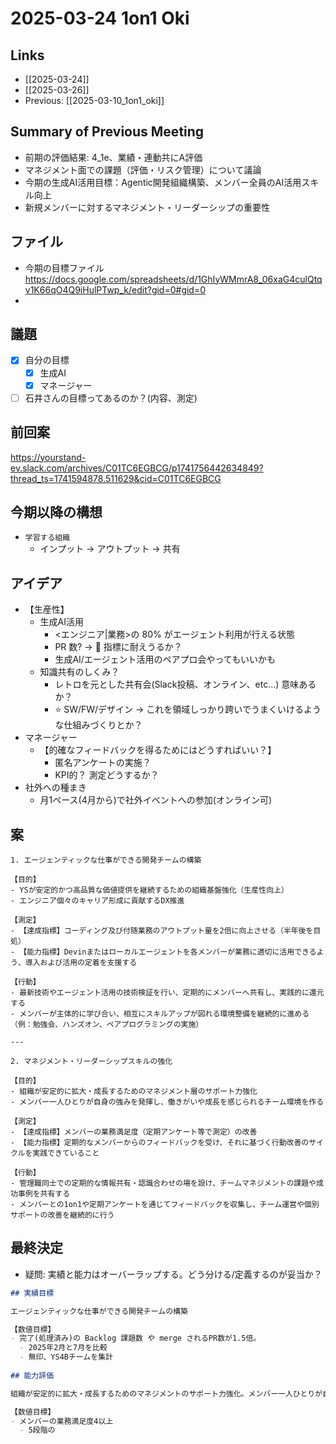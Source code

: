 # 2025-03-24 1on1 Oki

## Links

- [[2025-03-24]]
- [[2025-03-26]]
- Previous: [[2025-03-10_1on1_oki]]

## Summary of Previous Meeting

- 前期の評価結果: 4_1e、業績・連動共にA評価
- マネジメント面での課題（評価・リスク管理）について議論
- 今期の生成AI活用目標：Agentic開発組織構築、メンバー全員のAI活用スキル向上
- 新規メンバーに対するマネジメント・リーダーシップの重要性

## ファイル

- 今期の目標ファイル https://docs.google.com/spreadsheets/d/1GhIyWMmrA8_06xaG4culQtqv1K66qO4Q9iHulPTwp_k/edit?gid=0#gid=0
- 

## 議題

- [x] 自分の目標
	- [x] 生成AI
	- [x] マネージャー
- [ ] 石井さんの目標ってあるのか？(内容、測定)

## 

## 前回案

https://yourstand-ev.slack.com/archives/C01TC6EGBCG/p1741756442634849?thread_ts=1741594878.511629&cid=C01TC6EGBCG

## 今期以降の構想

- `学習する組織`
	- インプット -> アウトプット -> 共有

## アイデア

- 【生産性】
	- 生成AI活用
		- <エンジニア|業務>の 80% がエージェント利用が行える状態
		- PR 数? -> 🔶 指標に耐えうるか？
		- 生成AI/エージェント活用のペアプロ会やってもいいかも
	- 知識共有のしくみ？
		- レトロを元とした共有会(Slack投稿、オンライン、etc...) 意味あるか？
		- ⭐️ SW/FW/デザイン -> これを領域しっかり跨いでうまくいけるような仕組みづくりとか？
- マネージャー
	- 【的確なフィードバックを得るためにはどうすればいい？】
		- 匿名アンケートの実施？
		- KPI的？ 測定どうするか？
- 社外への種まき
	- 月1ペース(4月から)で社外イベントへの参加(オンライン可)

## 案

```
1. エージェンティックな仕事ができる開発チームの構築

【目的】
- YSが安定的かつ高品質な価値提供を継続するための組織基盤強化（生産性向上）
- エンジニア個々のキャリア形成に貢献するDX推進

【測定】
- 【達成指標】コーディング及び付随業務のアウトプット量を2倍に向上させる（半年後を目処）
- 【能力指標】Devinまたはローカルエージェントを各メンバーが業務に適切に活用できるよう、導入および活用の定着を支援する

【行動】
- 最新技術やエージェント活用の技術検証を行い、定期的にメンバーへ共有し、実践的に還元する
- メンバーが主体的に学び合い、相互にスキルアップが図れる環境整備を継続的に進める（例：勉強会、ハンズオン、ペアプログラミングの実施）

---

2. マネジメント・リーダーシップスキルの強化

【目的】
- 組織が安定的に拡大・成長するためのマネジメント層のサポート力強化
- メンバー一人ひとりが自身の強みを発揮し、働きがいや成長を感じられるチーム環境を作る

【測定】
- 【達成指標】メンバーの業務満足度（定期アンケート等で測定）の改善
- 【能力指標】定期的なメンバーからのフィードバックを受け、それに基づく行動改善のサイクルを実践できていること

【行動】
- 管理職同士での定期的な情報共有・認識合わせの場を設け、チームマネジメントの課題や成功事例を共有する
- メンバーとの1on1や定期アンケートを通じてフィードバックを収集し、チーム運営や個別サポートの改善を継続的に行う
```


## 最終決定

- 疑問: 実績と能力はオーバーラップする。どう分ける/定義するのが妥当か？

```markdown
## 実績目標

エージェンティックな仕事ができる開発チームの構築

【数値目標】
- 完了(処理済み)の Backlog 課題数 や merge されるPR数が1.5倍。
  - 2025年2月と7月を比較
  - 無印、YS4Bチームを集計
                       
## 能力評価

組織が安定的に拡大・成長するためのマネジメントのサポート力強化。メンバー一人ひとりが自身の強みを発揮し、働きがいや成長を感じられるチーム環境を作ることができる

【数値目標】
- メンバーの業務満足度4以上
  - 5段階の
```
